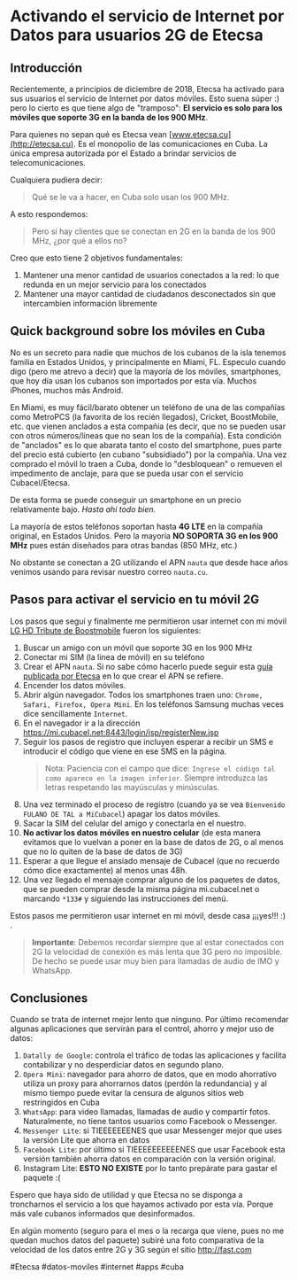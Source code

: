 # Activando el servicio de Internet por Datos para usuarios 2G de Etecsa

## Introducción

Recientemente, a principios de diciembre de 2018, Etecsa ha activado para sus usuarios el servicio de Internet por datos móviles. Esto suena súper :) pero lo cierto es que tiene algo de "tramposo": **El servicio es solo para los móviles que soporte 3G en la banda de los 900 MHz**.

Para quienes no sepan qué es Etecsa vean [www.etecsa.cu](http://etecsa.cu). Es el monopolio de las comunicaciones en Cuba. La única empresa autorizada por el Estado a brindar servicios de telecomunicaciones.

Cualquiera pudiera decir:

>Qué se le va a hacer, en Cuba solo usan los 900 MHz.

A esto respondemos:

>Pero sí hay clientes que se conectan en 2G en la banda de los 900 MHz, ¿por qué a ellos no?

Creo que esto tiene 2 objetivos fundamentales:

1. Mantener una menor cantidad de usuarios conectados a la red: lo que redunda en un mejor servicio para los conectados
2. Mantener una mayor cantidad de ciudadanos desconectados sin que intercambien información libremente

## Quick background sobre los móviles en Cuba

No es un secreto para nadie que muchos de los cubanos de la isla tenemos familia en Estados Unidos, y principalmente en Miami, FL. Especulo cuando digo (pero me atrevo a decir) que la mayoría de los móviles, smartphones, que hoy día usan los cubanos son importados por esta vía. Muchos iPhones, muchos más Android.

En Miami, es muy fácil/barato obtener un teléfono de una de las compañías como MetroPCS (la favorita de los recién llegados), Cricket, BoostMobile, etc. que vienen anclados a esta compañía (es decir, que no se pueden usar con otros números/líneas que no sean los de la compañía). Esta condición de "anclados" es lo que abarata tanto el costo del smartphone, pues parte del precio está cubierto (en cubano "subsidiado") por la compañía. Una vez comprado el móvil lo traen a Cuba, donde lo "desbloquean" o remueven el impedimento de anclaje, para que se pueda usar con el servicio Cubacel/Etecsa.

De esta forma se puede conseguir un smartphone en un precio relativamente bajo. *Hasta ahí todo bien.*

La mayoría de estos teléfonos soportan hasta **4G LTE** en la compañía original, en Estados Unidos. Pero la mayoría **NO SOPORTA 3G en los 900 MHz** pues están diseñados para otras bandas (850 MHz, etc.)

No obstante se conectan a 2G utilizando el APN `nauta` que desde hace años venimos usando para revisar nuestro correo `nauta.cu`.

## Pasos para activar el servicio en tu móvil 2G

Los pasos que seguí y finalmente me permitieron usar internet con mi móvil [LG HD Tribute de Boostmobile](https://www.lg.com/us/cell-phones/lg-LS676-Boost-tribute-hd) fueron los siguientes:

1. Buscar un amigo con un móvil que soporte 3G en los 900 MHz
1. Conectar mi SIM (la línea de móvil) en su teléfono
1. Crear el APN `nauta`. Si no sabe cómo hacerlo puede seguir esta [guía publicada por Etecsa](http://www.etecsa.cu/data/Configuracion_terminales_moviles_para_el_acceso_al_correo_nauta.pdf) en lo que crear el APN se refiere.
1. Encender los datos móviles.
1. Abrir algún navegador. Todos los smartphones traen uno: `Chrome, Safari, Firefox, Opera Mini`. En los teléfonos Samsung muchas veces dice sencillamente `Internet`.
1. En el navegador ir a la dirección https://mi.cubacel.net:8443/login/jsp/registerNew.jsp
1. Seguir los pasos de registro que incluyen esperar a recibir un SMS e introducir el código que viene en ese SMS en la página.
    > Nota: Paciencia con el campo que dice: `Ingrese el código tal como aparece en la imagen inferior`. Siempre introduzca las letras respetando las mayúsculas y minúsculas.
1. Una vez terminado el proceso de registro (cuando ya se vea `Bienvenido FULANO DE TAL a MiCubacel`) apagar los datos móviles.
1. Sacar la SIM del celular del amigo y conectarla en el nuestro.
1. **No activar los datos móviles en nuestro celular** (de esta manera evitamos que lo vuelvan a poner en la base de datos de 2G, o al menos que no lo quiten de la base de datos de 3G)
1. Esperar a que llegue el ansiado mensaje de Cubacel (que no recuerdo cómo dice exactamente) al menos unas 48h.
1. Una vez llegado el mensaje comprar alguno de los paquetes de datos, que se pueden comprar desde la misma página mi.cubacel.net o marcando `*133#` y siguiendo las instrucciones del menú.

Estos pasos me permitieron usar internet en mi móvil, desde casa ¡¡¡yes!!! :) .

> **Importante**: Debemos recordar siempre que al estar conectados con 2G la velocidad de conexión es más lenta que 3G pero no imposible. De hecho se puede usar muy bien para llamadas de audio de IMO y WhatsApp.

## Conclusiones

Cuando se trata de internet mejor lento que ninguno. Por último recomendar algunas aplicaciones que servirán para el control, ahorro y mejor uso de datos:

1. `Datally de Google`: controla el tráfico de todas las aplicaciones y facilita contabilizar y no desperdiciar datos en segundo plano.
1. `Opera Mini`: navegador para ahorro de datos, que en modo ahorrativo utiliza un proxy para ahorrarnos datos (perdón la redundancia) y al mismo tiempo puede evitar la censura de algunos sitios web restringidos en Cuba
1. `WhatsApp`: para video llamadas, llamadas de audio y compartir fotos. Naturalmente, no tiene tantos usuarios como Facebook o Messenger.
1. `Messenger Lite`: si TIEEEEEEENES que usar Messenger mejor que uses la versión Lite que ahorra en datos
1. `Facebook Lite`: por último si TIEEEEEEEEEENES que usar Facebook esta versión también ahorra datos en comparación con la versión original.
1. Instagram Lite: **ESTO NO EXISTE** por lo tanto prepárate para gastar el paquete :(

Espero que haya sido de utilidad y que Etecsa no se disponga a troncharnos el servicio a los que hayamos activado por esta vía. Porque más vale cubanos informados que desinformados. 

En algún momento (seguro para el mes o la recarga que viene, pues no me quedan muchos datos del paquete) subiré una foto comparativa de la velocidad de los datos entre 2G y 3G según el sitio http://fast.com

#Etecsa #datos-moviles #internet #apps #cuba
